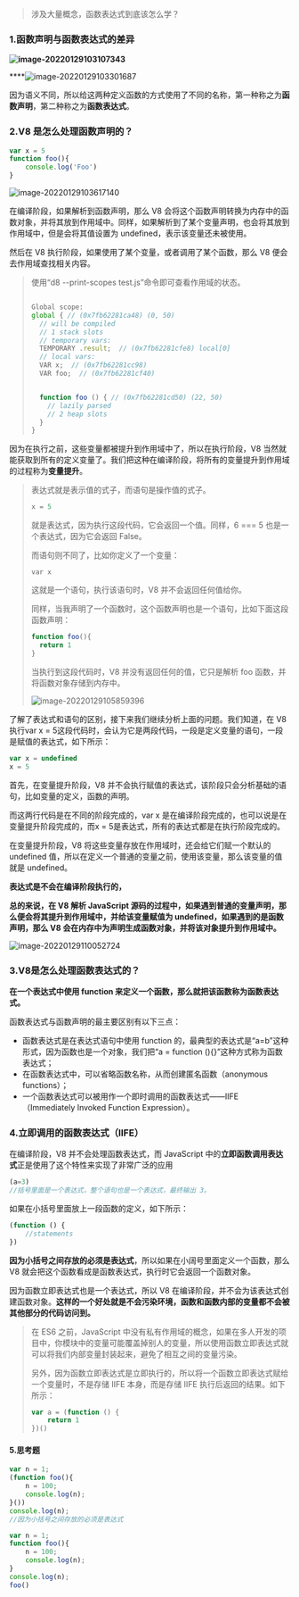 >  涉及大量概念，函数表达式到底该怎么学？

### 1.函数声明与函数表达式的差异

**![image-20220129103107343](../../../image/image-20220129103107343.png)**

****![image-20220129103301687](../../../image/image-20220129103301687.png)

因为语义不同，所以给这两种定义函数的方式使用了不同的名称，第一种称之为**函数声明**，第二种称之为**函数表达式**。

### 2.V8 是怎么处理函数声明的？

```javascript
var x = 5
function foo(){
    console.log('Foo')
}
```

![image-20220129103617140](../../../image/image-20220129103617140.png)

在编译阶段，如果解析到函数声明，那么 V8 会将这个函数声明转换为内存中的函数对象，并将其放到作用域中。同样，如果解析到了某个变量声明，也会将其放到作用域中，但是会将其值设置为 undefined，表示该变量还未被使用。

然后在 V8 执行阶段，如果使用了某个变量，或者调用了某个函数，那么 V8 便会去作用域查找相关内容。

> 使用“d8 --print-scopes test.js”命令即可查看作用域的状态。
>
> ```javascript
> 
> Global scope:
> global { // (0x7fb62281ca48) (0, 50)
>   // will be compiled
>   // 1 stack slots
>   // temporary vars:
>   TEMPORARY .result;  // (0x7fb62281cfe8) local[0]
>   // local vars:
>   VAR x;  // (0x7fb62281cc98)
>   VAR foo;  // (0x7fb62281cf40)
> 
> 
>   function foo () { // (0x7fb62281cd50) (22, 50)
>     // lazily parsed
>     // 2 heap slots
>   }
> }
> ```

因为在执行之前，这些变量都被提升到作用域中了，所以在执行阶段，V8 当然就能获取到所有的定义变量了。我们把这种在编译阶段，将所有的变量提升到作用域的过程称为**变量提升**。

> 表达式就是表示值的式子，而语句是操作值的式子。
>
> ```javascript
> x = 5
> ```
>
> 就是表达式，因为执行这段代码，它会返回一个值。同样，6 === 5 也是一个表达式，因为它会返回 False。
>
> 而语句则不同了，比如你定义了一个变量：
>
> ```
> var x
> ```
>
> 这就是一个语句，执行该语句时，V8 并不会返回任何值给你。
>
> 同样，当我声明了一个函数时，这个函数声明也是一个语句，比如下面这段函数声明：
>
> ```javascript
> function foo(){
>   return 1
> }
> ```
>
> 当执行到这段代码时，V8 并没有返回任何的值，它只是解析 foo 函数，并将函数对象存储到内存中。
>
> ![image-20220129105859396](../../../image/image-20220129105859396.png)



了解了表达式和语句的区别，接下来我们继续分析上面的问题。我们知道，在 V8 执行var x = 5这段代码时，会认为它是两段代码，一段是定义变量的语句，一段是赋值的表达式，如下所示：

```javascript
var x = undefined
x = 5
```

首先，在变量提升阶段，V8 并不会执行赋值的表达式，该阶段只会分析基础的语句，比如变量的定义，函数的声明。

而这两行代码是在不同的阶段完成的，var x 是在编译阶段完成的，也可以说是在变量提升阶段完成的，而x = 5是表达式，所有的表达式都是在执行阶段完成的。

在变量提升阶段，V8 将这些变量存放在作用域时，还会给它们赋一个默认的 undefined 值，所以在定义一个普通的变量之前，使用该变量，那么该变量的值就是 undefined。

**表达式是不会在编译阶段执行的，**

**总的来说，在 V8 解析 JavaScript 源码的过程中，如果遇到普通的变量声明，那么便会将其提升到作用域中，并给该变量赋值为 undefined，如果遇到的是函数声明，那么 V8 会在内存中为声明生成函数对象，并将该对象提升到作用域中。**

![image-20220129110052724](../../../image/image-20220129110052724.png)

### 3.V8是怎么处理函数表达式的？

**在一个表达式中使用 function 来定义一个函数，那么就把该函数称为函数表达式。**

函数表达式与函数声明的最主要区别有以下三点：

- 函数表达式是在表达式语句中使用 function 的，最典型的表达式是“a=b”这种形式，因为函数也是一个对象，我们把“a = function (){}”这种方式称为函数表达式；
- 在函数表达式中，可以省略函数名称，从而创建匿名函数（anonymous functions）；
- 一个函数表达式可以被用作一个即时调用的函数表达式——IIFE（Immediately Invoked Function Expression）。

### 4.立即调用的函数表达式（IIFE）

在编译阶段，V8 并不会处理函数表达式，而 JavaScript 中的**立即函数调用表达式**正是使用了这个特性来实现了非常广泛的应用

```javascript
(a=3)
//括号里面是一个表达式，整个语句也是一个表达式，最终输出 3。
```

如果在小括号里面放上一段函数的定义，如下所示：

```javascript
(function () {
    //statements
})
```

**因为小括号之间存放的必须是表达式**，所以如果在小阔号里面定义一个函数，那么 V8 就会把这个函数看成是函数表达式，执行时它会返回一个函数对象。

因为函数立即表达式也是一个表达式，所以 V8 在编译阶段，并不会为该表达式创建函数对象。**这样的一个好处就是不会污染环境，函数和函数内部的变量都不会被其他部分的代码访问到。**

> 在 ES6 之前，JavaScript 中没有私有作用域的概念，如果在多人开发的项目中，你模块中的变量可能覆盖掉别人的变量，所以使用函数立即表达式就可以将我们内部变量封装起来，避免了相互之间的变量污染。
>
> 另外，因为函数立即表达式是立即执行的，所以将一个函数立即表达式赋给一个变量时，不是存储 IIFE 本身，而是存储 IIFE 执行后返回的结果。如下所示：
>
> ```javascript
> var a = (function () {
>     return 1
> })()
> ```

#### 5.思考题

```javascript
var n = 1;
(function foo(){
    n = 100;
    console.log(n);
}())
console.log(n);
//因为小括号之间存放的必须是表达式
```

```javascript
var n = 1;
function foo(){
    n = 100;
    console.log(n);
}
console.log(n);
foo()
```















